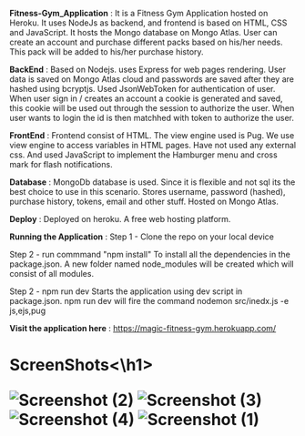 **Fitness-Gym_Application** : 
It is a Fitness Gym Application hosted on Heroku. It uses NodeJs as backend, and frontend is based on HTML, CSS and JavaScript. It hosts the Mongo database on Mongo Atlas. User can create an account and purchase different packs based on his/her needs. This pack will be added to his/her purchase history.

**BackEnd** : 
Based on Nodejs. uses Express for web pages rendering. User data is saved on Mongo Atlas cloud and passwords are saved after they are hashed using bcryptjs. 
Used JsonWebToken for authentication of user. When user sign in / creates an account a cookie is generated and saved, this cookie will be used out through the session to authorize the user.
When  user wants to login the id is then matchhed with token to authorize the user.

**FrontEnd** :
Frontend consist of HTML. The view engine used is Pug. We use view engine to access variables in HTML pages. Have not used any external css. And used JavaScript to implement the Hamburger menu and cross mark for flash notifications.

**Database** :
MongoDb database is used. Since it is flexible and not sql its the best choice to use in this scenario. Stores username, password (hashed), purchase history, tokens, email and other stuff.
Hosted on Mongo Atlas.

**Deploy** :
Deployed on heroku. A free web hosting platform. 


**Running the Application** :
Step 1 - Clone the repo on your local device

Step 2 - run commmand "npm install"
To install all the dependencies in the package.json. A new folder named node_modules will be created which will consist of all modules.

Step 2 - npm run dev
Starts the application using dev script in package.json.
npm run dev will fire the command nodemon src/inedx.js -e js,ejs,pug 


**Visit the application here** :
https://magic-fitness-gym.herokuapp.com/

<h1>ScreenShots<\h1>





![Screenshot (2)](https://user-images.githubusercontent.com/108979543/181069804-5479aebf-6dd1-4dd4-b75b-d6c5649bff61.png)
![Screenshot (3)](https://user-images.githubusercontent.com/108979543/181069817-47141e81-c97b-4776-8349-ab383f37fcac.png)
![Screenshot (4)](https://user-images.githubusercontent.com/108979543/181069826-20e2cf07-f6c2-4e03-83fa-9ce6f54e0434.png)
![Screenshot (1)](https://user-images.githubusercontent.com/108979543/181069832-0ec970e4-1874-4c35-af7a-56bbd2bd01c1.png)













